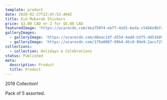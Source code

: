 ```yaml
---
template: product
date: 2020-02-27T22:47:53.484Z
title: Eid Mubarak Stickers
price: $3.00 CAD or 2 for $5.00 CAD
featuredImage: 'https://ucarecdn.com/4ea75074-ebf7-4a55-beda-c54b6e9bfa0b/'
galleryImages:
  - galleryImage: 'https://ucarecdn.com/d8eac1df-d55d-4add-b3f5-dd5168951572/'
  - galleryImage: 'https://ucarecdn.com/179a0087-09b4-45c8-89e9-2accf25b51dd/'
collections:
  - collection: Holidays & Celebrations
status: Published
meta:
  description: Product
  title: Product
---
```

2019 Collection!

Pack of 5 assorted.
